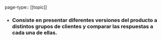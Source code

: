 page-type:: [[topic]]
- ### Consiste en presentar diferentes versiones del producto a distintos grupos de clientes y comparar las respuestas a cada una de ellas.



